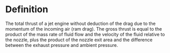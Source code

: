 # Definition

The total thrust of a jet engine without deduction of the drag due to
the momentum of the incoming air (ram drag). The gross thrust is equal
to the product of the mass rate of fluid flow and the velocity of the
fluid relative to the nozzle, plus the product of the nozzle exit area
and the difference between the exhaust pressure and ambient pressure.
